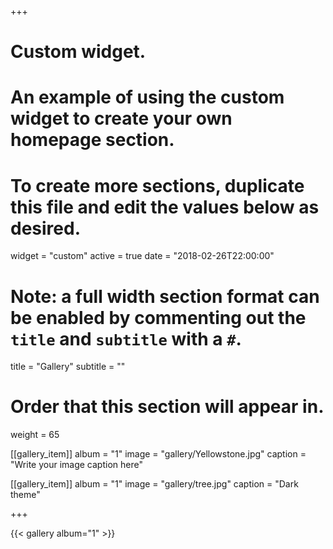 +++
# Custom widget.
# An example of using the custom widget to create your own homepage section.
# To create more sections, duplicate this file and edit the values below as desired.
widget = "custom"
active = true
date = "2018-02-26T22:00:00"
  
# Note: a full width section format can be enabled by commenting out the `title` and `subtitle` with a `#`.
title = "Gallery"
subtitle = ""
  
# Order that this section will appear in.
weight = 65
  
[[gallery_item]]
album = "1"
image = "gallery/Yellowstone.jpg"
caption = "Write your image caption here"
  
[[gallery_item]]
album = "1"
image = "gallery/tree.jpg"
caption = "Dark theme"

+++
    
{{< gallery album="1" >}}